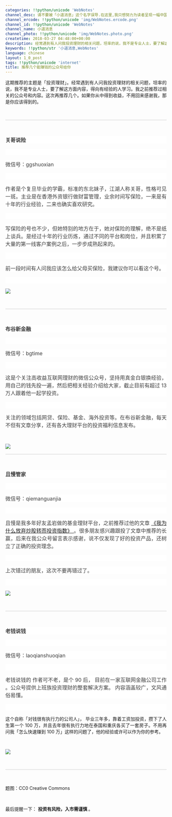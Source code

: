 ```yaml
---
categories: !!python/unicode 'WebNotes'
channel_desc: 请不要被「小道消息」这个名字误导.在这里,我只想努力为读者呈现一幅中国互联网的清明上河图.
channel_ercode: !!python/unicode 'img/WebNotes.ercode.png'
channel_id: !!python/unicode 'WebNotes'
channel_name: 小道消息
channel_photo: !!python/unicode 'img/WebNotes.photo.png'
createtime: 2018-03-27 04:48:00+00:00
description: 经常遇到有人问我投资理财的相关问题，坦率的说，我不是专业人士，要了解这方面内容，得向有经验的人学习。
keywords: !!python/str '小道消息,WebNotes'
language: chinese
layout: 1_0_post
tags: !!python/unicode 'internet'
title: 推荐几个能赚钱的公众号给你
---
```

<div class="rich_media_content" id="js_content">
<p style="text-align: justify;">
         这期推荐的主题是「投资理财」。经常遇到有人问我投资理财的相关问题，坦率的说，我不是专业人士，要了解这方面内容，得向有经验的人学习。我之前推荐过相关的公众号和内容。这次再推荐几个。如果你从中得到收益，不用回来感谢我，那是你应该得到的。
        </p>
<p style="white-space: normal;">
<br/>
</p>
<hr style="margin-top: 1em;margin-bottom: 1em;white-space: normal;max-width: 100%;font-family: Lato, Helvetica, Arial, freesans, clean, sans-serif;border-right-width: 0px;border-bottom-width: 0px;border-left-width: 0px;border-top-style: solid;border-top-color: rgb(234, 234, 234);height: 1px;color: rgb(51, 51, 51);font-size: 15px;box-sizing: border-box !important;word-wrap: break-word !important;"/>
<p style="white-space: normal;">
<br/>
</p>
<p class="" style="max-width: 100%;min-height: 1em;color: rgb(62, 62, 62);font-size: 16px;font-variant-ligatures: normal;orphans: 2;white-space: normal;widows: 2;background-color: rgb(255, 255, 255);box-sizing: border-box !important;word-wrap: break-word !important;">
<strong>
          关哥说险
         </strong>
</p>
<p class="" style="max-width: 100%;min-height: 1em;color: rgb(62, 62, 62);font-size: 16px;font-variant-ligatures: normal;orphans: 2;white-space: normal;widows: 2;background-color: rgb(255, 255, 255);box-sizing: border-box !important;word-wrap: break-word !important;">
<br/>
</p>
<p class="" style="max-width: 100%;min-height: 1em;color: rgb(62, 62, 62);font-size: 16px;font-variant-ligatures: normal;orphans: 2;white-space: normal;widows: 2;background-color: rgb(255, 255, 255);box-sizing: border-box !important;word-wrap: break-word !important;">
         微信号：ggshuoxian
        </p>
<p class="" style="max-width: 100%;min-height: 1em;color: rgb(62, 62, 62);font-size: 16px;font-variant-ligatures: normal;orphans: 2;white-space: normal;widows: 2;background-color: rgb(255, 255, 255);box-sizing: border-box !important;word-wrap: break-word !important;">
<br/>
</p>
<p class="" style="max-width: 100%;min-height: 1em;color: rgb(62, 62, 62);font-size: 16px;font-variant-ligatures: normal;orphans: 2;white-space: normal;widows: 2;background-color: rgb(255, 255, 255);box-sizing: border-box !important;word-wrap: break-word !important;text-align: justify;">
         作者是个复旦毕业的学霸，标准的东北妹子，江湖人称关哥，性格可见一斑。主业是在香港外资银行做财富管理，业余时间写保险，一来是有十年的行业经验，二来也确实喜欢研究。
        </p>
<p class="" style="max-width: 100%;min-height: 1em;color: rgb(62, 62, 62);font-size: 16px;font-variant-ligatures: normal;orphans: 2;white-space: normal;widows: 2;background-color: rgb(255, 255, 255);box-sizing: border-box !important;word-wrap: break-word !important;">
<br style="max-width: 100%;box-sizing: border-box !important;word-wrap: break-word !important;"/>
</p>
<p class="" style="max-width: 100%;min-height: 1em;color: rgb(62, 62, 62);font-size: 16px;font-variant-ligatures: normal;orphans: 2;white-space: normal;widows: 2;background-color: rgb(255, 255, 255);box-sizing: border-box !important;word-wrap: break-word !important;text-align: justify;">
         写保险的号也不少，但她特别的地方在于，她对保险的理解，绝不是纸上谈兵。是经过十年的行业历炼，通过不同的平台和岗位，并且积累了大量的第一线客户案例之后，一步步成熟起来的。
        </p>
<p class="" style="max-width: 100%;min-height: 1em;color: rgb(62, 62, 62);font-size: 16px;font-variant-ligatures: normal;orphans: 2;white-space: normal;widows: 2;background-color: rgb(255, 255, 255);box-sizing: border-box !important;word-wrap: break-word !important;">
<br/>
</p>
<p class="" style="max-width: 100%;min-height: 1em;color: rgb(62, 62, 62);font-size: 16px;font-variant-ligatures: normal;orphans: 2;white-space: normal;widows: 2;background-color: rgb(255, 255, 255);box-sizing: border-box !important;word-wrap: break-word !important;text-align: justify;">
         前一段时间有人问我应该怎么给父母买保险，我建议你可以看这个号。
        </p>
<p class="" style="max-width: 100%;min-height: 1em;color: rgb(62, 62, 62);font-size: 16px;font-variant-ligatures: normal;orphans: 2;white-space: normal;widows: 2;background-color: rgb(255, 255, 255);box-sizing: border-box !important;word-wrap: break-word !important;">
<br/>
</p>
<p>
<img class="" data-copyright="0" data-ratio="1" data-s="300,640" data-src="" data-type="jpeg" data-w="430" src="{{ '/img/ow5rEn8QGlF4uoa5ibnX1TkTGM75VDFZaOnNeQ0IFznbe3g13zvBeOpQqZPwfm6ia1ZJ1B9mN8nduFAQ0Ru5y4Ug.jpeg' | prepend: site.img | replace: '//','/' }}" style=""/>
</p>
<p style="white-space: normal;">
<br/>
</p>
<hr style="margin-top: 1em;margin-bottom: 1em;white-space: normal;max-width: 100%;font-family: Lato, Helvetica, Arial, freesans, clean, sans-serif;border-right-width: 0px;border-bottom-width: 0px;border-left-width: 0px;border-top-style: solid;border-top-color: rgb(234, 234, 234);height: 1px;color: rgb(51, 51, 51);font-size: 15px;box-sizing: border-box !important;word-wrap: break-word !important;"/>
<p style="white-space: normal;">
<br/>
</p>
<p class="" style="max-width: 100%;min-height: 1em;color: rgb(62, 62, 62);font-size: 16px;font-variant-ligatures: normal;orphans: 2;white-space: normal;widows: 2;background-color: rgb(255, 255, 255);box-sizing: border-box !important;word-wrap: break-word !important;">
<strong>
          布谷新金融
         </strong>
</p>
<p class="" style="max-width: 100%;min-height: 1em;color: rgb(62, 62, 62);font-size: 16px;font-variant-ligatures: normal;orphans: 2;white-space: normal;widows: 2;background-color: rgb(255, 255, 255);box-sizing: border-box !important;word-wrap: break-word !important;">
<strong>
<br/>
</strong>
</p>
<p class="" style="max-width: 100%;min-height: 1em;color: rgb(62, 62, 62);font-size: 16px;font-variant-ligatures: normal;orphans: 2;white-space: normal;widows: 2;background-color: rgb(255, 255, 255);box-sizing: border-box !important;word-wrap: break-word !important;">
         微信号：bgtime
        </p>
<p class="" style="max-width: 100%;min-height: 1em;color: rgb(62, 62, 62);font-size: 16px;font-variant-ligatures: normal;orphans: 2;white-space: normal;widows: 2;background-color: rgb(255, 255, 255);box-sizing: border-box !important;word-wrap: break-word !important;">
<br/>
</p>
<p class="" style="max-width: 100%;min-height: 1em;color: rgb(62, 62, 62);font-size: 16px;font-variant-ligatures: normal;orphans: 2;white-space: normal;widows: 2;background-color: rgb(255, 255, 255);box-sizing: border-box !important;word-wrap: break-word !important;text-align: justify;">
         这是个关注高收益互联网理财的微信公众号，坚持用真金白银换经验，用自己的钱先投一遍，然后把相关经验介绍给大家，截止目前有超过 13 万人跟着他一起学投资。
        </p>
<p class="" style="max-width: 100%;min-height: 1em;color: rgb(62, 62, 62);font-size: 16px;font-variant-ligatures: normal;orphans: 2;white-space: normal;widows: 2;background-color: rgb(255, 255, 255);box-sizing: border-box !important;word-wrap: break-word !important;">
<br style="max-width: 100%;box-sizing: border-box !important;word-wrap: break-word !important;"/>
</p>
<p class="" style="max-width: 100%;min-height: 1em;color: rgb(62, 62, 62);font-size: 16px;font-variant-ligatures: normal;orphans: 2;white-space: normal;widows: 2;background-color: rgb(255, 255, 255);box-sizing: border-box !important;word-wrap: break-word !important;text-align: justify;">
         关注的领域包括网贷、保险、基金、海外投资等。在布谷新金融，每天不但有文章分享，还有各大理财平台的投资福利信息发布。
        </p>
<p>
<br/>
</p>
<p>
<img class="" data-copyright="0" data-ratio="1" data-s="300,640" data-src="" data-type="jpeg" data-w="860" src="{{ '/img/ow5rEn8QGlF4uoa5ibnX1TkTGM75VDFZaygCpSibd5ZvSB1W2IJmqgibEZaVQFiarhqROUJQkrOtuibdkBOcJUDvZfA.jpeg' | prepend: site.img | replace: '//','/' }}" style=""/>
</p>
<hr style="margin-top: 1em;margin-bottom: 1em;white-space: normal;max-width: 100%;font-family: Lato, Helvetica, Arial, freesans, clean, sans-serif;border-right-width: 0px;border-bottom-width: 0px;border-left-width: 0px;border-top-style: solid;border-top-color: rgb(234, 234, 234);height: 1px;color: rgb(51, 51, 51);font-size: 15px;box-sizing: border-box !important;word-wrap: break-word !important;"/>
<p style="white-space: normal;">
<br/>
</p>
<p class="" style="max-width: 100%;min-height: 1em;color: rgb(62, 62, 62);font-size: 16px;font-variant-ligatures: normal;orphans: 2;white-space: normal;widows: 2;background-color: rgb(255, 255, 255);box-sizing: border-box !important;word-wrap: break-word !important;">
<strong>
          且慢管家
         </strong>
</p>
<p class="" style="max-width: 100%;min-height: 1em;color: rgb(62, 62, 62);font-size: 16px;font-variant-ligatures: normal;orphans: 2;white-space: normal;widows: 2;background-color: rgb(255, 255, 255);box-sizing: border-box !important;word-wrap: break-word !important;">
<br style="max-width: 100%;box-sizing: border-box !important;word-wrap: break-word !important;"/>
</p>
<p class="" style="max-width: 100%;min-height: 1em;color: rgb(62, 62, 62);font-size: 16px;font-variant-ligatures: normal;orphans: 2;white-space: normal;widows: 2;background-color: rgb(255, 255, 255);box-sizing: border-box !important;word-wrap: break-word !important;text-align: justify;">
         微信号：qiemanguanjia
        </p>
<p class="" style="max-width: 100%;min-height: 1em;color: rgb(62, 62, 62);font-size: 16px;font-variant-ligatures: normal;orphans: 2;white-space: normal;widows: 2;background-color: rgb(255, 255, 255);box-sizing: border-box !important;word-wrap: break-word !important;text-align: justify;">
<br/>
</p>
<p class="" style="max-width: 100%;min-height: 1em;color: rgb(62, 62, 62);font-size: 16px;font-variant-ligatures: normal;orphans: 2;white-space: normal;widows: 2;background-color: rgb(255, 255, 255);box-sizing: border-box !important;word-wrap: break-word !important;text-align: justify;">
         且慢是我多年好友孟岩做的基金理财平台，之前推荐过他的文章
         <a href="http://mp.weixin.qq.com/s?__biz=MjM5ODIyMTE0MA==&amp;mid=2650969897&amp;idx=1&amp;sn=a0af05ae33a7a8c640a2c9bb598ae264&amp;chksm=bd3833128a4fba0466ea0dcfdb70b3805a898855644750e7e7252d26cb0a553f100a830d84b4&amp;scene=21#wechat_redirect" target="_blank">
          《我为什么放弃炒股转而投资指数》
         </a>
         。很多朋友感兴趣跟投了文章中推荐的长赢，后来在我公众号留言表示感谢，说不仅发现了好的投资产品，还树立了正确的投资理念。
        </p>
<p class="" style="max-width: 100%;min-height: 1em;color: rgb(62, 62, 62);font-size: 16px;font-variant-ligatures: normal;orphans: 2;white-space: normal;widows: 2;background-color: rgb(255, 255, 255);box-sizing: border-box !important;word-wrap: break-word !important;">
<br/>
</p>
<p class="" style="max-width: 100%;min-height: 1em;color: rgb(62, 62, 62);font-size: 16px;font-variant-ligatures: normal;orphans: 2;white-space: normal;widows: 2;background-color: rgb(255, 255, 255);box-sizing: border-box !important;word-wrap: break-word !important;text-align: justify;">
         上次错过的朋友，这次不要再错过了。
        </p>
<p class="" style="max-width: 100%;min-height: 1em;color: rgb(62, 62, 62);font-size: 16px;font-variant-ligatures: normal;orphans: 2;white-space: normal;widows: 2;background-color: rgb(255, 255, 255);box-sizing: border-box !important;word-wrap: break-word !important;">
<br/>
</p>
<p>
<img class="" data-copyright="0" data-ratio="1" data-s="300,640" data-src="" data-type="jpeg" data-w="430" src="{{ '/img/ow5rEn8QGlF4uoa5ibnX1TkTGM75VDFZaiaXaDL9pTIUY4sm2FBIHicd2l8SlJhticayKHeepLhuKkoNY8XHSRAnOg.jpeg' | prepend: site.img | replace: '//','/' }}" style=""/>
</p>
<p>
<br/>
</p>
<hr style="margin-top: 1em;margin-bottom: 1em;white-space: normal;max-width: 100%;font-family: Lato, Helvetica, Arial, freesans, clean, sans-serif;border-right-width: 0px;border-bottom-width: 0px;border-left-width: 0px;border-top-style: solid;border-top-color: rgb(234, 234, 234);height: 1px;color: rgb(51, 51, 51);font-size: 15px;box-sizing: border-box !important;word-wrap: break-word !important;"/>
<p style="white-space: normal;">
<br/>
</p>
<p class="" style="max-width: 100%;min-height: 1em;color: rgb(62, 62, 62);font-size: 16px;font-variant-ligatures: normal;orphans: 2;white-space: normal;widows: 2;background-color: rgb(255, 255, 255);box-sizing: border-box !important;word-wrap: break-word !important;">
<strong>
<span style="max-width: 100%;box-sizing: border-box !important;word-wrap: break-word !important;">
<span style="color: rgb(62, 62, 62);font-size: 16px;orphans: 2;widows: 2;background-color: rgb(255, 255, 255);">
            老钱说钱
           </span>
</span>
</strong>
</p>
<p class="" style="max-width: 100%;min-height: 1em;color: rgb(62, 62, 62);font-size: 16px;font-variant-ligatures: normal;orphans: 2;white-space: normal;widows: 2;background-color: rgb(255, 255, 255);box-sizing: border-box !important;word-wrap: break-word !important;">
<span style="max-width: 100%;box-sizing: border-box !important;word-wrap: break-word !important;">
<br/>
</span>
</p>
<p class="" style="max-width: 100%;min-height: 1em;color: rgb(62, 62, 62);font-size: 16px;font-variant-ligatures: normal;orphans: 2;white-space: normal;widows: 2;background-color: rgb(255, 255, 255);box-sizing: border-box !important;word-wrap: break-word !important;">
         微信号：laoqianshuoqian
        </p>
<p class="" style="max-width: 100%;min-height: 1em;color: rgb(62, 62, 62);font-size: 16px;font-variant-ligatures: normal;orphans: 2;white-space: normal;widows: 2;background-color: rgb(255, 255, 255);box-sizing: border-box !important;word-wrap: break-word !important;">
<br/>
</p>
<p class="" style="max-width: 100%;min-height: 1em;color: rgb(62, 62, 62);font-size: 16px;font-variant-ligatures: normal;orphans: 2;white-space: normal;widows: 2;background-color: rgb(255, 255, 255);box-sizing: border-box !important;word-wrap: break-word !important;text-align: justify;">
<span style="max-width: 100%;box-sizing: border-box !important;word-wrap: break-word !important;">
<span style="color: rgb(62, 62, 62);font-size: 16px;orphans: 2;widows: 2;background-color: rgb(255, 255, 255);">
           老钱说钱的
          </span>
          作者可不老，是个 90 后，
          <span style="text-align: justify;">
           目前在一家互联网金融公司工作
          </span>
          。公众号提供上班族投资理财的整套解决方案。
         </span>
         内容涵盖较广，文风通俗易懂。
        </p>
<p class="" style="max-width: 100%;min-height: 1em;color: rgb(62, 62, 62);font-size: 16px;font-variant-ligatures: normal;orphans: 2;white-space: normal;widows: 2;background-color: rgb(255, 255, 255);box-sizing: border-box !important;word-wrap: break-word !important;text-align: justify;">
<span style="max-width: 100%;box-sizing: border-box !important;word-wrap: break-word !important;">
<br style="max-width: 100%;box-sizing: border-box !important;word-wrap: break-word !important;"/>
</span>
</p>
<p class="" style="text-align: justify;">
<span style="max-width: 100%;box-sizing: border-box !important;word-wrap: break-word !important;">
          这个自称「对钱很有执行力的公司人」，
         </span>
         毕业三年多，靠着工资加投资，攒下了人生第一个 100 万，并且去年很有执行力地在泰国和重庆各买了一套房子。不用再问我「怎么快速赚到 100 万」这样的问题了，他的经验或许可以作为你的参考。
        </p>
<p>
<br/>
</p>
<p>
<img class="" data-copyright="0" data-ratio="1" data-s="300,640" data-src="" data-type="jpeg" data-w="344" src="{{ '/img/ow5rEn8QGlF4uoa5ibnX1TkTGM75VDFZa3uwftrVjhXrUHqp7e3HthdDsKjicoM30GeGQKibFyJ0PBVLWdiaoa0STQ.jpeg' | prepend: site.img | replace: '//','/' }}" style=""/>
</p>
<p style="white-space: normal;">
<br/>
</p>
<hr style="margin-top: 1em;margin-bottom: 1em;white-space: normal;max-width: 100%;font-family: Lato, Helvetica, Arial, freesans, clean, sans-serif;border-right-width: 0px;border-bottom-width: 0px;border-left-width: 0px;border-top-style: solid;border-top-color: rgb(234, 234, 234);height: 1px;color: rgb(51, 51, 51);font-size: 15px;box-sizing: border-box !important;word-wrap: break-word !important;"/>
<p style="white-space: normal;">
<br/>
</p>
<p>
         题图：CC0 Creative Commons
        </p>
<p>
<br/>
</p>
<p>
         最后提醒一下：
         <strong>
          投资有风险，入市需谨慎
         </strong>
         。
        </p>
</div>
